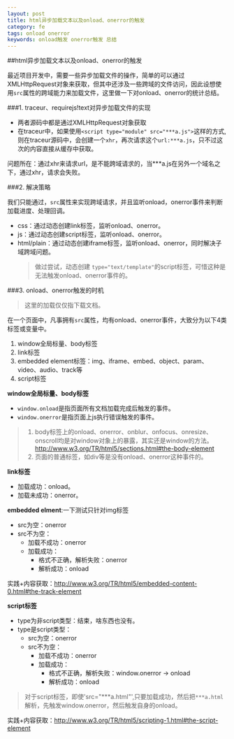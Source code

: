 ```yaml
---
layout: post
title: html异步加载文本以及onload、onerror的触发
category: fe
tags: onload onerror 
keywords: onload触发 onerror触发 总结
---
```


##html异步加载文本以及onload、onerror的触发

最近项目开发中，需要一些异步加载文件的操作，简单的可以通过XMLHttpRequest对象来获取，但其中还涉及一些跨域的文件访问，因此设想使用`src`属性的跨域能力来加载文件，这里做一下对onload、onerror的统计总结。

###1. traceur、requirejs!text对异步加载文件的实现

+ 两者源码中都是通过XMLHttpRequest对象获取
+ 在traceur中，如果使用`<script type="module" src="***a.js">`这样的方式,则在traceur源码中，会创建一个`xhr`，再次请求这个`url:***a.js`，只不过这次的内容直接从缓存中获取。

问题所在：通过xhr来请求url，是不能跨域请求的，当***a.js在另外一个域名之下，通过xhr，请求会失败。

<!--break-->     

###2. 解决策略

我们只能通过，`src`属性来实现跨域请求，并且监听onload，onerror事件来判断加载进度、处理回调。
    
+ css：通过动态创建link标签，监听onload、onerror。
+ js：通过动态创建script标签，监听onload、onerror。
+ html/plain：通过动态创建iframe标签，监听onload、onerror，同时解决子域跨域问题。
    >做过尝试，动态创建 `type="text/template"`的script标签，可惜这种是无法触发onload、onerror事件的。

###3. onload、onerror触发的时机

>这里的加载仅仅指下载文档。

在一个页面中，凡事拥有`src`属性，均有onload、onerror事件，大致分为以下4类标签或变量中。

1. window全局标量、body标签
2. link标签
3. embedded element标签：img、iframe、embed、object、param、video、audio、track等
4. script标签

**window全局标量、body标签**

+ `window.onload`是指页面所有文档加载完成后触发的事件。  
+ `window.onerror`是指页面上js执行错误触发的事件。

>1. body标签上的onload、onerror、onblur、onfocus、onresize、onscroll均是对window对象上的暴露，其实还是window的方法。<http://www.w3.org/TR/html5/sections.html#the-body-element>
>2. 页面的普通标签，如div等是没有onload、onerror这种事件的。

**link标签**

+ 加载成功：onload。
+ 加载未成功：onerror。

**embedded elment**:一下测试只针对img标签

+ src为空：onerror
+ src不为空：
    + 加载不成功：onerror
    + 加载成功：
        + 格式不正确，解析失败：onerror
        + 解析成功：onload

实践+内容获取：<http://www.w3.org/TR/html5/embedded-content-0.html#the-track-element>

**script标签**

+ type为非script类型：结束，啥东西也没有。
+ type是script类型：
    + src为空：onerror
    + src不为空：
        + 加载不成功：onerror
        + 加载成功：
            + 格式不正确，解析失败：window.onerror -> onload
            + 解析成功：onload  

>对于script标签，即使'src="***a.html"',只要加载成功，然后把`***a.html`解析，先触发window.onerror，然后触发自身的onload。

实践+内容获取：<http://www.w3.org/TR/html5/scripting-1.html#the-script-element>

